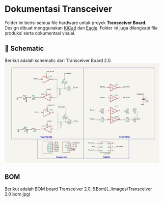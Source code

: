 # Dokumentasi Transceiver
Folder ini berisi semua file hardware untuk proyek **Transceiver Board**. Design dibuat menggunakan [KiCad](https://kicad.org/) dan [Eagle](https://www.autodesk.com/products/eagle). Folder ini juga dilengkapi file produksi serta dokumentasi visual.

## 📃 Schematic
Berikut adalah schematic dari Transceiver Board 2.0. 
![Schematic](../images/schematic.jpg)

## BOM
Berikut adalah BOM board Transceiver 2.0.
![Bom](../images/Transceiver 2.0 bom.jpg)
